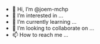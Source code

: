 - 👋 Hi, I’m @joem-mchp
- 👀 I’m interested in ...
- 🌱 I’m currently learning ...
- 💞️ I’m looking to collaborate on ...
- 📫 How to reach me ...

<!---
joem-mchp/joem-mchp is a ✨ special ✨ repository because its `README.md` (this file) appears on your GitHub profile.
You can click the Preview link to take a look at your changes.
--->
